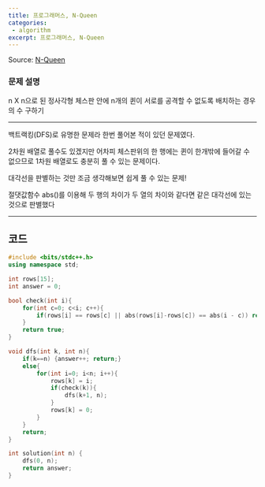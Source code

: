 ```yaml
---
title: 프로그래머스, N-Queen
categories:
 - algorithm
excerpt: 프로그래머스, N-Queen
---
```

Source: [N-Queen](https://programmers.co.kr/learn/courses/30/lessons/12952)



### 문제 설명
n X n으로 된 정사각형 체스판 안에 n개의 퀸이 서로를 공격할 수 없도록 배치하는 경우의 수 구하기

----

백트랙킹(DFS)로 유명한 문제라 한번 풀어본 적이 있던 문제였다.

2차원 배열로 풀수도 있겠지만 어차피 체스판위의 한 행에는 퀸이 한개밖에 들어갈 수 없으므로 1차원 배열로도 충분히 풀 수 있는 문제이다. 

대각선을 판별하는 것만 조금 생각해보면 쉽게 풀 수 있는 문제!

절댓값함수 abs()를 이용해 두 행의 차이가 두 열의 차이와 같다면 같은 대각선에 있는것으로 판별했다

---

## 코드

```c++
#include <bits/stdc++.h>
using namespace std;

int rows[15];
int answer = 0;

bool check(int i){
    for(int c=0; c<i; c++){
        if(rows[i] == rows[c] || abs(rows[i]-rows[c]) == abs(i - c)) return false;
    }
    return true;
}

void dfs(int k, int n){
    if(k==n) {answer++; return;}
    else{
        for(int i=0; i<n; i++){
            rows[k] = i;
            if(check(k)){
                dfs(k+1, n);
            }
            rows[k] = 0;
        }
    }
    return;
}

int solution(int n) {
    dfs(0, n);
    return answer;
}
```